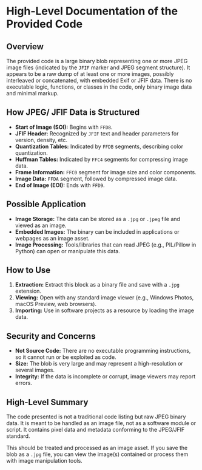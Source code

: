 # High-Level Documentation of the Provided Code

## Overview

The provided code is a large binary blob representing one or more JPEG image files (indicated by the `JFIF` marker and JPEG segment structure). It appears to be a raw dump of at least one or more images, possibly interleaved or concatenated, with embedded Exif or JFIF data. There is no executable logic, functions, or classes in the code, only binary image data and minimal markup.

## How JPEG/ JFIF Data is Structured

- **Start of Image (SOI):** Begins with `FFD8`.
- **JFIF Header:** Recognized by `JFIF` text and header parameters for version, density, etc.
- **Quantization Tables:** Indicated by `FFDB` segments, describing color quantization.
- **Huffman Tables:** Indicated by `FFC4` segments for compressing image data.
- **Frame Information:** `FFC0` segment for image size and color components.
- **Image Data:** `FFDA` segment, followed by compressed image data.
- **End of Image (EOI):** Ends with `FFD9`.

## Possible Application

- **Image Storage:** The data can be stored as a `.jpg` or `.jpeg` file and viewed as an image.
- **Embedded Images:** The binary can be included in applications or webpages as an image asset.
- **Image Processing:** Tools/libraries that can read JPEG (e.g., PIL/Pillow in Python) can open or manipulate this data.

## How to Use

1. **Extraction:** Extract this block as a binary file and save with a `.jpg` extension.
2. **Viewing:** Open with any standard image viewer (e.g., Windows Photos, macOS Preview, web browsers).
3. **Importing:** Use in software projects as a resource by loading the image data.

## Security and Concerns

- **Not Source Code:** There are no executable programming instructions, so it cannot run or be exploited as code.
- **Size:** The blob is very large and may represent a high-resolution or several images.
- **Integrity:** If the data is incomplete or corrupt, image viewers may report errors.

## High-Level Summary

The code presented is not a traditional code listing but raw JPEG binary data. It is meant to be handled as an image file, not as a software module or script. It contains pixel data and metadata conforming to the JPEG/JFIF standard. 

This should be treated and processed as an image asset. If you save the blob as a `.jpg` file, you can view the image(s) contained or process them with image manipulation tools.